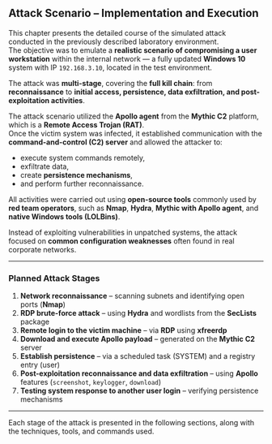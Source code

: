 ## Attack Scenario – Implementation and Execution

This chapter presents the detailed course of the simulated attack conducted in the previously described laboratory environment.  
The objective was to emulate a **realistic scenario of compromising a user workstation** within the internal network — a fully updated **Windows 10** system with IP `192.168.3.10`, located in the test environment.

The attack was **multi-stage**, covering the **full kill chain**: from **reconnaissance** to **initial access, persistence, data exfiltration, and post-exploitation activities**.  

The attack scenario utilized the **Apollo agent** from the **Mythic C2** platform, which is a **Remote Access Trojan (RAT)**.  
Once the victim system was infected, it established communication with the **command-and-control (C2) server** and allowed the attacker to:

- execute system commands remotely,
- exfiltrate data,
- create **persistence mechanisms**,
- and perform further reconnaissance.

All activities were carried out using **open-source tools** commonly used by **red team operators**, such as **Nmap**, **Hydra**, **Mythic with Apollo agent**, and **native Windows tools (LOLBins)**.  

Instead of exploiting vulnerabilities in unpatched systems, the attack focused on **common configuration weaknesses** often found in real corporate networks.

---

### Planned Attack Stages

1. **Network reconnaissance** – scanning subnets and identifying open ports (**Nmap**)
2. **RDP brute-force attack** – using **Hydra** and wordlists from the **SecLists** package
3. **Remote login to the victim machine** – via **RDP** using **xfreerdp**
4. **Download and execute Apollo payload** – generated on the **Mythic C2** server
5. **Establish persistence** – via a scheduled task (SYSTEM) and a registry entry (user)
6. **Post-exploitation reconnaissance and data exfiltration** – using **Apollo** features (`screenshot`, `keylogger`, `download`)
7. **Testing system response to another user login** – verifying persistence mechanisms

---

Each stage of the attack is presented in the following sections, along with the techniques, tools, and commands used.
